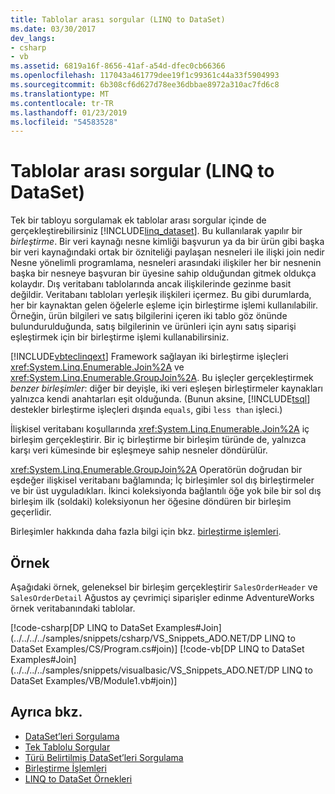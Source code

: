 ```yaml
---
title: Tablolar arası sorgular (LINQ to DataSet)
ms.date: 03/30/2017
dev_langs:
- csharp
- vb
ms.assetid: 6819a16f-8656-41af-a54d-dfec0cb66366
ms.openlocfilehash: 117043a461779dee19f1c99361c44a33f5904993
ms.sourcegitcommit: 6b308cf6d627d78ee36dbbae8972a310ac7fd6c8
ms.translationtype: MT
ms.contentlocale: tr-TR
ms.lasthandoff: 01/23/2019
ms.locfileid: "54583528"
---
```

# <a name="cross-table-queries-linq-to-dataset"></a>Tablolar arası sorgular (LINQ to DataSet)
Tek bir tabloyu sorgulamak ek tablolar arası sorgular içinde de gerçekleştirebilirsiniz [!INCLUDE[linq_dataset](../../../../includes/linq-dataset-md.md)]. Bu kullanılarak yapılır bir *birleştirme*. Bir veri kaynağı nesne kimliği başvurun ya da bir ürün gibi başka bir veri kaynağındaki ortak bir özniteliği paylaşan nesneleri ile ilişki join nedir Nesne yönelimli programlama, nesneleri arasındaki ilişkiler her bir nesnenin başka bir nesneye başvuran bir üyesine sahip olduğundan gitmek oldukça kolaydır. Dış veritabanı tablolarında ancak ilişkilerinde gezinme basit değildir. Veritabanı tabloları yerleşik ilişkileri içermez. Bu gibi durumlarda, her bir kaynaktan gelen öğelerle eşleme için birleştirme işlemi kullanılabilir. Örneğin, ürün bilgileri ve satış bilgilerini içeren iki tablo göz önünde bulundurulduğunda, satış bilgilerinin ve ürünleri için aynı satış siparişi eşleştirmek için bir birleştirme işlemi kullanabilirsiniz.  
  
 [!INCLUDE[vbteclinqext](../../../../includes/vbteclinqext-md.md)] Framework sağlayan iki birleştirme işleçleri <xref:System.Linq.Enumerable.Join%2A> ve <xref:System.Linq.Enumerable.GroupJoin%2A>. Bu işleçler gerçekleştirmek *benzer birleşimler*: diğer bir deyişle, iki veri eşleşen birleştirmeler kaynakları yalnızca kendi anahtarları eşit olduğunda. (Bunun aksine, [!INCLUDE[tsql](../../../../includes/tsql-md.md)] destekler birleştirme işleçleri dışında `equals`, gibi `less than` işleci.)  
  
 İlişkisel veritabanı koşullarında <xref:System.Linq.Enumerable.Join%2A> iç birleşim gerçekleştirir. Bir iç birleştirme bir birleşim türünde de, yalnızca karşı veri kümesinde bir eşleşmeye sahip nesneler döndürülür.  
  
 <xref:System.Linq.Enumerable.GroupJoin%2A> Operatörün doğrudan bir eşdeğer ilişkisel veritabanı bağlamında; İç birleşimler sol dış birleştirmeler ve bir üst uyguladıkları. İkinci koleksiyonda bağlantılı öğe yok bile bir sol dış birleşim ilk (soldaki) koleksiyonun her öğesine döndüren bir birleşim geçerlidir.  
  
 Birleşimler hakkında daha fazla bilgi için bkz. [birleştirme işlemleri](https://msdn.microsoft.com/library/442d176d-028c-4beb-8d22-407d4ef89107).  
  
## <a name="example"></a>Örnek  
 Aşağıdaki örnek, geleneksel bir birleşim gerçekleştirir `SalesOrderHeader` ve `SalesOrderDetail` Ağustos ay çevrimiçi siparişler edinme AdventureWorks örnek veritabanındaki tablolar.  
  
 [!code-csharp[DP LINQ to DataSet Examples#Join](../../../../samples/snippets/csharp/VS_Snippets_ADO.NET/DP LINQ to DataSet Examples/CS/Program.cs#join)]
 [!code-vb[DP LINQ to DataSet Examples#Join](../../../../samples/snippets/visualbasic/VS_Snippets_ADO.NET/DP LINQ to DataSet Examples/VB/Module1.vb#join)]  
  
## <a name="see-also"></a>Ayrıca bkz.
- [DataSet’leri Sorgulama](../../../../docs/framework/data/adonet/querying-datasets-linq-to-dataset.md)
- [Tek Tablolu Sorgular](../../../../docs/framework/data/adonet/single-table-queries-linq-to-dataset.md)
- [Türü Belirtilmiş DataSet’leri Sorgulama](../../../../docs/framework/data/adonet/querying-typed-datasets.md)
- [Birleştirme İşlemleri](https://msdn.microsoft.com/library/442d176d-028c-4beb-8d22-407d4ef89107)
- [LINQ to DataSet Örnekleri](../../../../docs/framework/data/adonet/linq-to-dataset-examples.md)
